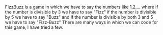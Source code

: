 FizzBuzz is a game in which we have to say the numbers like 1,2,... where if the number is divisible by 3 we have to say "Fizz"
if the number is divisible by 5 we have to say "Buzz" and if the number is divisible by both 3 and 5 we have to say "Fizz-Buzz"
There are many ways in which we can code for this game, I have tried a few.
